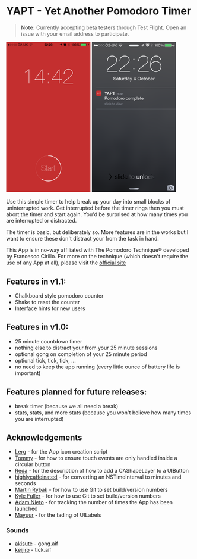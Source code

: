 # YAPT - Yet Another Pomodoro Timer #

> **Note:** 
> Currently accepting beta testers through Test Flight. Open an issue with your email address to participate.

<p>
    <a href="https://raw.githubusercontent.com/billglover/YAPT/master/Artwork/screenshots/Screen%20Shot%202014-10-04%20at%2022.20.09.png" target="_blank"><img width="45%" src="https://raw.githubusercontent.com/billglover/YAPT/master/Artwork/screenshots/Screen%20Shot%202014-10-04%20at%2022.20.09.png" alt="YAPT screenshot" title="YAPT screenshot" style="max-width:50%;"></a>
    <a href="https://raw.githubusercontent.com/billglover/YAPT/master/Artwork/screenshots/Screen%20Shot%202014-10-04%20at%2022.26.26.png" target="_blank"><img width="45%" src="https://raw.githubusercontent.com/billglover/YAPT/master/Artwork/screenshots/Screen%20Shot%202014-10-04%20at%2022.26.26.png" alt="YAPT screenshot" title="YAPT screenshot" style="max-width:50%;"></a>
</p>

Use this simple timer to help break up your day into small blocks of uninterrupted work. Get interrupted before the timer rings then you must abort the timer and start again. You'd be surprised at how many times you are interrupted or distracted.

The timer is basic, but deliberately so. More features are in the works but I want to ensure these don't distract your from the task in hand.

This App is in no-way affiliated with The Pomodoro Technique® developed by Francesco Cirillo. For more on the technique (which doesn't require the use of any App at all), please visit the [official site](http://pomodorotechnique.com/)

## Features in v1.1: ##
 - Chalkboard style pomodoro counter
 - Shake to reset the counter
 - Interface hints for new users

## Features in v1.0:
 - 25 minute countdown timer
 - nothing else to distract your from your 25 minute sessions
 - optional gong on completion of your 25 minute period
 - optional tick, tick, tick, ...
 - no need to keep the app running (every little ounce of battery life is important)

## Features planned for future releases:
 - break timer (because we all need a break)
 - stats, stats, and more stats (because you won't believe how many times you are interrupted)

## Acknowledgements ##
 - [Lerg](https://gist.github.com/Lerg/b0a643a13f751747976f) - for the App icon creation script
 - [Tommy](http://stackoverflow.com/a/13755158) - for how to ensure touch events are only handled inside a circular button
 - [Reda](http://robots.thoughtbot.com/designing-for-ios-taming-uibutton) - for the description of how to add a CAShapeLayer to a UIButton
 - [highlycaffeinated](http://stackoverflow.com/questions/6253666/make-a-two-digit-string-from-a-single-digit-integer) - for converting an NSTimeInterval to minutes and seconds
 - [Martin Rybak](http://objcsharp.wordpress.com/2013/10/01/how-to-automatically-update-xcode-build-numbers-from-git/) - for how to use Git to set build/version numbers
 - [Kyle Fuller](http://kylefuller.co.uk/posts/versioning-with-xcode-and-git/) - for how to use Git to set build/version numbers
 - [Adam Nieto](http://stackoverflow.com/questions/3508787/launch-count-on-iphone-app) - for tracking the number of times the App has been launched
 - [Mayuur](http://stackoverflow.com/questions/11357541/fade-in-fade-out-animation-to-uilabel) - for the fading of UILabels

### Sounds ###
 - [akisute](https://github.com/akisute/YourTurn/blob/master/gong.aif) - gong.aif
 - [keijiro](https://github.com/keijiro/cl/blob/master/Assets/Audio%20Clips/Tick.aif) - tick.aif
